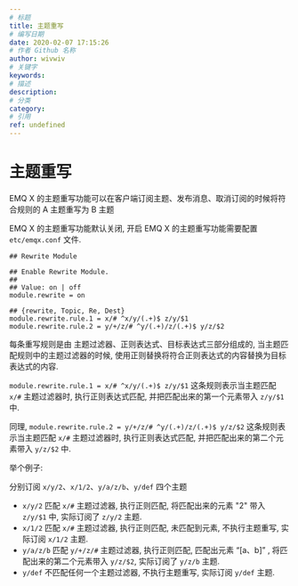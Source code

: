 ```yaml
---
# 标题
title: 主题重写
# 编写日期
date: 2020-02-07 17:15:26
# 作者 Github 名称
author: wivwiv
# 关键字
keywords:
# 描述
description:
# 分类
category: 
# 引用
ref: undefined
---
```


# 主题重写

EMQ X 的主题重写功能可以在客户端订阅主题、发布消息、取消订阅的时候将符合规则的 A 主题重写为 B 主题

EMQ X 的主题重写功能默认关闭, 开启 EMQ X 的主题重写功能需要配置 `etc/emqx.conf` 文件.
```
## Rewrite Module

## Enable Rewrite Module.
##
## Value: on | off
module.rewrite = on

## {rewrite, Topic, Re, Dest}
module.rewrite.rule.1 = x/# ^x/y/(.+)$ z/y/$1
module.rewrite.rule.2 = y/+/z/# ^y/(.+)/z/(.+)$ y/z/$2
```

每条重写规则是由 主题过滤器、正则表达式、目标表达式三部分组成的, 当主题匹配规则中的主题过滤器的时候, 使用正则替换将符合正则表达式的内容替换为目标表达式的内容.

`module.rewrite.rule.1 = x/# ^x/y/(.+)$ z/y/$1` 这条规则表示当主题匹配 `x/#` 主题过滤器时, 执行正则表达式匹配, 并把匹配出来的第一个元素带入 `z/y/$1` 中.

同理, `module.rewrite.rule.2 = y/+/z/# ^y/(.+)/z/(.+)$ y/z/$2` 这条规则表示当主题匹配 `x/#` 主题过滤器时, 执行正则表达式匹配, 并把匹配出来的第二个元素带入 `y/z/$2` 中.

举个例子:

分别订阅 `x/y/2`、`x/1/2`、`y/a/z/b`、`y/def` 四个主题

+ `x/y/2` 匹配 `x/#` 主题过滤器, 执行正则匹配, 将匹配出来的元素 "2" 带入 `z/y/$1` 中, 实际订阅了 `z/y/2` 主题.
+ `x/1/2` 匹配 `x/#` 主题过滤器, 执行正则匹配, 未匹配到元素, 不执行主题重写, 实际订阅 `x/1/2` 主题.
+ `y/a/z/b` 匹配 `y/+/z/#` 主题过滤器, 执行正则匹配, 匹配出元素 “[a、b]” , 将匹配出来的第二个元素带入 `y/z/$2`, 实际订阅了 `y/z/b` 主题.
+ `y/def` 不匹配任何一个主题过滤器, 不执行主题重写, 实际订阅 `y/def` 主题.

